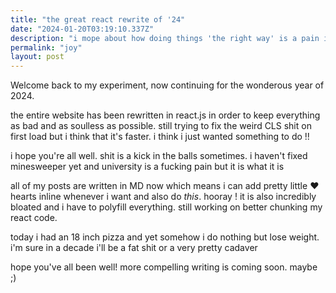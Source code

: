 ```yaml
---
title: "the great react rewrite of '24"
date: "2024-01-20T03:19:10.337Z" 
description: "i mope about how doing things 'the right way' is a pain in the ass."
permalink: "joy"
layout: post
---
```


Welcome back to my experiment, now continuing for the wonderous year of 2024.

the entire website has been rewritten in react.js in order to keep everything as bad and as soulless as possible. still trying to fix the weird CLS shit on first load but i think that it's faster. i think i just wanted something to do !!

i hope you're all well. shit is a kick in the balls sometimes. i haven't fixed minesweeper yet and university is a fucking pain but it is what it is

all of my posts are written in MD now which means i can add pretty little :heart: hearts inline whenever i want and also do *this*. hooray ! it is also incredibly bloated and i have to polyfill everything. still working on better chunking my react code.

today i had an 18 inch pizza and yet somehow i do nothing but lose weight. i'm sure in a decade i'll be a fat shit or a very pretty cadaver

hope you've all been well! more compelling writing is coming soon. maybe ;)